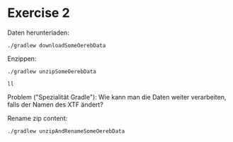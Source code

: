 # Exercise 2

Daten herunterladen:
```
./gradlew downloadSomeOerebData
```

Enzippen:
```
./gradlew unzipSomeOerebData
```

```
ll 
```

Problem ("Spezialität Gradle"):
Wie kann man die Daten weiter verarbeiten, falls der Namen des XTF ändert?

Rename zip content:
```
./gradlew unzipAndRenameSomeOerebData

```


